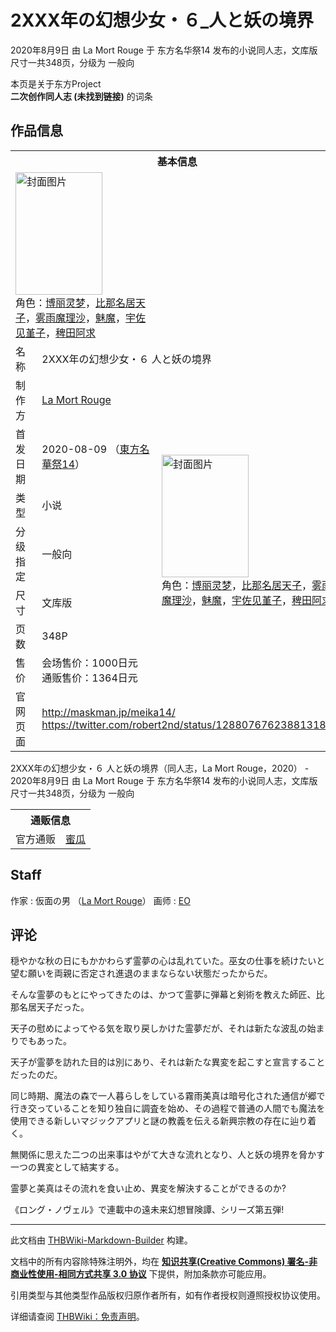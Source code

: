 # 2XXX年の幻想少女・６_人と妖の境界

<!-- source html: G:\repos\THBWiki-Markdown-Builder\THBWikiMarkdown\Temp\main\f\f4\ns0%3A2XXX%E5%B9%B4%E3%81%AE%E5%B9%BB%E6%83%B3%E5%B0%91%E5%A5%B3%E3%83%BB%EF%BC%96_%E4%BA%BA%E3%81%A8%E5%A6%96%E3%81%AE%E5%A2%83%E7%95%8C.html -->

2020年8月9日 由 La Mort Rouge 于 东方名华祭14 发布的小说同人志，文库版尺寸一共348页，分级为 一般向

本页是关于东方Project  
 **二次创作同人志 (未找到链接)** 的词条
## 作品信息

<table><tbody><tr><th colspan="3">基本信息</th></tr><tr><td class="cover-artwork-mobile" colspan="2"><a href="./文件-2XXX年の幻想少女・６_人と妖の境界封面.jpg.md" class="image" title="封面图片"><img alt="封面图片" src="https://upload.thwiki.cc/thumb/d/de/2XXX%E5%B9%B4%E3%81%AE%E5%B9%BB%E6%83%B3%E5%B0%91%E5%A5%B3%E3%83%BB%EF%BC%96_%E4%BA%BA%E3%81%A8%E5%A6%96%E3%81%AE%E5%A2%83%E7%95%8C%E5%B0%81%E9%9D%A2.jpg/139px-2XXX%E5%B9%B4%E3%81%AE%E5%B9%BB%E6%83%B3%E5%B0%91%E5%A5%B3%E3%83%BB%EF%BC%96_%E4%BA%BA%E3%81%A8%E5%A6%96%E3%81%AE%E5%A2%83%E7%95%8C%E5%B0%81%E9%9D%A2.jpg" decoding="async" loading="lazy" width="139" height="196" srcset="https://upload.thwiki.cc/thumb/d/de/2XXX%E5%B9%B4%E3%81%AE%E5%B9%BB%E6%83%B3%E5%B0%91%E5%A5%B3%E3%83%BB%EF%BC%96_%E4%BA%BA%E3%81%A8%E5%A6%96%E3%81%AE%E5%A2%83%E7%95%8C%E5%B0%81%E9%9D%A2.jpg/209px-2XXX%E5%B9%B4%E3%81%AE%E5%B9%BB%E6%83%B3%E5%B0%91%E5%A5%B3%E3%83%BB%EF%BC%96_%E4%BA%BA%E3%81%A8%E5%A6%96%E3%81%AE%E5%A2%83%E7%95%8C%E5%B0%81%E9%9D%A2.jpg 1.5x, https://upload.thwiki.cc/thumb/d/de/2XXX%E5%B9%B4%E3%81%AE%E5%B9%BB%E6%83%B3%E5%B0%91%E5%A5%B3%E3%83%BB%EF%BC%96_%E4%BA%BA%E3%81%A8%E5%A6%96%E3%81%AE%E5%A2%83%E7%95%8C%E5%B0%81%E9%9D%A2.jpg/278px-2XXX%E5%B9%B4%E3%81%AE%E5%B9%BB%E6%83%B3%E5%B0%91%E5%A5%B3%E3%83%BB%EF%BC%96_%E4%BA%BA%E3%81%A8%E5%A6%96%E3%81%AE%E5%A2%83%E7%95%8C%E5%B0%81%E9%9D%A2.jpg 2x" data-file-width="852" data-file-height="1200"></a><div class="cover-char">角色：<a href="./博丽灵梦.md" title="博丽灵梦">博丽灵梦</a>，<a href="./比那名居天子.md" title="比那名居天子">比那名居天子</a>，<a href="./雾雨魔理沙.md" title="雾雨魔理沙">雾雨魔理沙</a>，<a href="./魅魔.md" title="魅魔">魅魔</a>，<a href="./宇佐见堇子.md" title="宇佐见堇子">宇佐见堇子</a>，<a href="./稗田阿求.md" title="稗田阿求">稗田阿求</a></div></td>
</tr><tr><td class="label">名称</td><td colspan="2"> 2XXX年の幻想少女・６ 人と妖の境界 </td></tr><tr><td class="label">制作方</td><td><a href="./La_Mort_Rouge.md" title="La Mort Rouge">La Mort Rouge</a></td><td class="cover-artwork" rowspan="7" style="min-width:196px;"><a href="./文件-2XXX年の幻想少女・６_人と妖の境界封面.jpg.md" class="image" title="封面图片"><img alt="封面图片" src="https://upload.thwiki.cc/thumb/d/de/2XXX%E5%B9%B4%E3%81%AE%E5%B9%BB%E6%83%B3%E5%B0%91%E5%A5%B3%E3%83%BB%EF%BC%96_%E4%BA%BA%E3%81%A8%E5%A6%96%E3%81%AE%E5%A2%83%E7%95%8C%E5%B0%81%E9%9D%A2.jpg/139px-2XXX%E5%B9%B4%E3%81%AE%E5%B9%BB%E6%83%B3%E5%B0%91%E5%A5%B3%E3%83%BB%EF%BC%96_%E4%BA%BA%E3%81%A8%E5%A6%96%E3%81%AE%E5%A2%83%E7%95%8C%E5%B0%81%E9%9D%A2.jpg" decoding="async" loading="lazy" width="139" height="196" srcset="https://upload.thwiki.cc/thumb/d/de/2XXX%E5%B9%B4%E3%81%AE%E5%B9%BB%E6%83%B3%E5%B0%91%E5%A5%B3%E3%83%BB%EF%BC%96_%E4%BA%BA%E3%81%A8%E5%A6%96%E3%81%AE%E5%A2%83%E7%95%8C%E5%B0%81%E9%9D%A2.jpg/209px-2XXX%E5%B9%B4%E3%81%AE%E5%B9%BB%E6%83%B3%E5%B0%91%E5%A5%B3%E3%83%BB%EF%BC%96_%E4%BA%BA%E3%81%A8%E5%A6%96%E3%81%AE%E5%A2%83%E7%95%8C%E5%B0%81%E9%9D%A2.jpg 1.5x, https://upload.thwiki.cc/thumb/d/de/2XXX%E5%B9%B4%E3%81%AE%E5%B9%BB%E6%83%B3%E5%B0%91%E5%A5%B3%E3%83%BB%EF%BC%96_%E4%BA%BA%E3%81%A8%E5%A6%96%E3%81%AE%E5%A2%83%E7%95%8C%E5%B0%81%E9%9D%A2.jpg/278px-2XXX%E5%B9%B4%E3%81%AE%E5%B9%BB%E6%83%B3%E5%B0%91%E5%A5%B3%E3%83%BB%EF%BC%96_%E4%BA%BA%E3%81%A8%E5%A6%96%E3%81%AE%E5%A2%83%E7%95%8C%E5%B0%81%E9%9D%A2.jpg 2x" data-file-width="852" data-file-height="1200"></a><div class="cover-char">角色：<a href="./博丽灵梦.md" title="博丽灵梦">博丽灵梦</a>，<a href="./比那名居天子.md" title="比那名居天子">比那名居天子</a>，<a href="./雾雨魔理沙.md" title="雾雨魔理沙">雾雨魔理沙</a>，<a href="./魅魔.md" title="魅魔">魅魔</a>，<a href="./宇佐见堇子.md" title="宇佐见堇子">宇佐见堇子</a>，<a href="./稗田阿求.md" title="稗田阿求">稗田阿求</a></div></td>
</tr><tr><td class="label">首发日期</td><td>2020-08-09&#160;（<a href="/展会作品列表?e=%E4%B8%9C%E6%96%B9%E5%90%8D%E5%8D%8E%E7%A5%AD%2314">東方名華祭14</a>）</td></tr><tr><td class="label">类型</td><td>小说</td></tr><tr><td class="label">分级指定</td><td>一般向</td></tr><tr><td class="label">尺寸</td><td>文库版</td></tr><tr><td class="label">页数</td><td>348P</td></tr><tr><td class="label">售价</td><td>会场售价：1000日元<br>通贩售价：1364日元</td></tr>
<tr><td class="label">官网页面</td><td colspan="2"><a rel="nofollow" class="external free" href="http://maskman.jp/meika14/">http://maskman.jp/meika14/</a><br><a rel="nofollow" class="external free" href="https://twitter.com/robert2nd/status/1288076762388131840">https://twitter.com/robert2nd/status/1288076762388131840</a></td></tr></tbody></table>

2XXX年の幻想少女・６ 人と妖の境界（同人志，La Mort Rouge，2020） - 2020年8月9日 由 La Mort Rouge 于 东方名华祭14 发布的小说同人志，文库版尺寸一共348页，分级为 一般向

<table><tbody><tr><th colspan="3">通贩信息</th></tr><tr><td class="label">官方通贩</td><td colspan="2"><a rel="nofollow" class="external text" href="https://www.melonbooks.co.jp/detail/detail.php?product_id=694877">蜜瓜</a></td></tr></tbody></table>


## Staff
作家
: 仮面の男 （[La Mort Rouge](./La_Mort_Rouge.md)）
画师
: [EO](./EO.md)

## 评论

  
穏やかな秋の日にもかかわらず霊夢の心は乱れていた。巫女の仕事を続けたいと望む願いを両親に否定され進退のままならない状態だったからだ。  

そんな霊夢のもとにやってきたのは、かつて霊夢に弾幕と剣術を教えた師匠、比那名居天子だった。  

天子の慰めによってやる気を取り戻しかけた霊夢だが、それは新たな波乱の始まりでもあった。  

天子が霊夢を訪れた目的は別にあり、それは新たな異変を起こすと宣言することだったのだ。  

  

同じ時期、魔法の森で一人暮らしをしている霧雨美真は暗号化された通信が郷で行き交っていることを知り独自に調査を始め、その過程で普通の人間でも魔法を使用できる新しいマジックアプリと謎の教義を伝える新興宗教の存在に辿り着く。 　  

  

無関係に思えた二つの出来事はやがて大きな流れとなり、人と妖の境界を脅かす一つの異変として結実する。  

  

霊夢と美真はその流れを食い止め、異変を解決することができるのか?  

  

《ロング・ノヴェル》で連載中の遠未来幻想冒険譚、シリーズ第五弾!
  


  
  

  





---

此文档由 [THBWiki-Markdown-Builder](https://github.com/Delsin-Yu/THBWiki-Markdown-Builder) 构建。

文档中的所有内容除特殊注明外，均在 [**知识共享(Creative Commons) 署名-非商业性使用-相同方式共享 3.0 协议**](https://creativecommons.org/licenses/by-sa/3.0/deed.zh-hans) 下提供，附加条款亦可能应用。

引用类型与其他类型作品版权归原作者所有，如有作者授权则遵照授权协议使用。

详细请查阅 [THBWiki：免责声明](https://thbwiki.cc/THBWiki:%E5%85%8D%E8%B4%A3%E5%A3%B0%E6%98%8E)。

